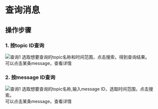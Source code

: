 # 查询消息

## 操作步骤
### 1. 按topic ID查询

![查询1](https://github.com/jdcloudcom/cn/blob/edit/image/Internet-Middleware/Message-Queue/查询-01.png)
选取想要查询的topic名称和时间范围，点击搜索，得到查询结果。  
可以点击某条message，查看详情
### 2. 按message ID查询

![查询1](https://github.com/jdcloudcom/cn/blob/edit/image/Internet-Middleware/Message-Queue/查询-02.png)
选取想要查询的topic名称,输入message ID，选取时间范围，点击搜索。  
可以点击某条message，查看详情
